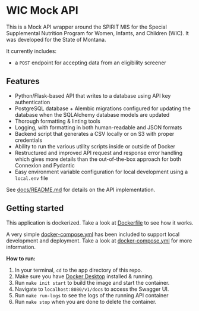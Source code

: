 # WIC Mock API

This is a Mock API wrapper around the SPIRIT MIS for the Special Supplemental Nutrition Program for Women, Infants, and Children (WIC). It was developed for the State of Montana.

It currently includes:
- a `POST` endpoint for accepting data from an eligibility screener

## Features

- Python/Flask-based API that writes to a database using API key authentication
- PostgreSQL database + Alembic migrations configured for updating the database when the SQLAlchemy database models are updated
- Thorough formatting & linting tools
- Logging, with formatting in both human-readable and JSON formats
- Backend script that generates a CSV locally or on S3 with proper credentials
- Ability to run the various utility scripts inside or outside of Docker
- Restructured and improved API request and response error handling which gives more details than the out-of-the-box approach for both Connexion and Pydantic
- Easy environment variable configuration for local development using a `local.env` file

See [docs/README.md](/docs/README.md) for details on the API implementation.

## Getting started

This application is dockerized. Take a look at [Dockerfile](./app/Dockerfile) to see how it works.

A very simple [docker-compose.yml](./docker-compose.yml) has been included to support local development and deployment. Take a look at [docker-compose.yml](./docker-compose.yml) for more information.

**How to run:**

1. In your terminal, `cd` to the app directory of this repo.
2. Make sure you have [Docker Desktop](https://www.docker.com/products/docker-desktop/) installed & running.
3. Run `make init start` to build the image and start the container.
4. Navigate to `localhost:8080/v1/docs` to access the Swagger UI.
5. Run `make run-logs` to see the logs of the running API container
6. Run `make stop` when you are done to delete the container.
